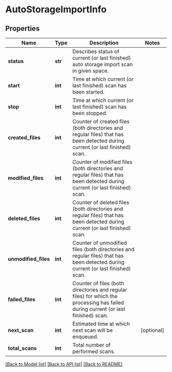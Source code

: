 # AutoStorageImportInfo

## Properties
Name | Type | Description | Notes
------------ | ------------- | ------------- | -------------
**status** | **str** | Describes status of current (or last finished) auto storage import scan in given space. | 
**start** | **int** | Time at which current (or last finished) scan has been started. | 
**stop** | **int** | Time at which current (or last finished) scan has been stopped. | 
**created_files** | **int** | Counter of created files (both directories and regular files) that has been detected during current (or last finished) scan. | 
**modified_files** | **int** | Counter of modified files (both directories and regular files) that has been detected during current (or last finished) scan. | 
**deleted_files** | **int** | Counter of deleted files (both directories and regular files) that has been detected during current (or last finished) scan. | 
**unmodified_files** | **int** | Counter of unmodified files (both directories and regular files) that has been detected during current (or last finished) scan. | 
**failed_files** | **int** | Counter of files (both directories and regular files) for which the processing has failed during current (or last finished) scan. | 
**next_scan** | **int** | Estimated time at which next scan will be enqueued. | [optional] 
**total_scans** | **int** | Total number of performed scans. | 

[[Back to Model list]](../README.md#documentation-for-models) [[Back to API list]](../README.md#documentation-for-api-endpoints) [[Back to README]](../README.md)

